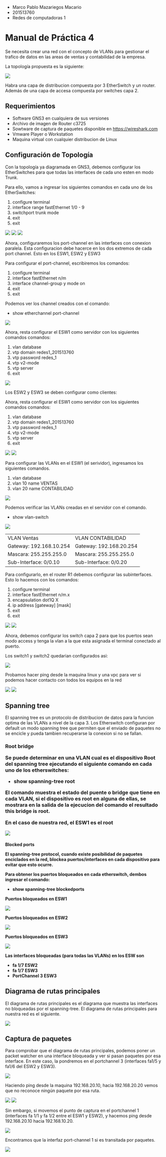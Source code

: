 <ul>
<li> Marco Pablo Mazariegos Macario </li>
<li> 201513760 </li>
<li> Redes de computadoras 1 </li>
</ul>

<h1> Manual de Práctica 4 </h1>

<p> Se necesita crear una red con el concepto de VLANs para gestionar el trafico
de datos en las areas de ventas y contabilidad de la empresa.</p>
<p> La topología propuesta es la siguiente: </p>
<img src='/images/img1.png'>
<p>Habra una capa de distribucion compuesta por 3 EtherSwitch y un router. 
Además de una capa de accesa compuesta por switches capa 2.  <p>

<h2> Requerimientos </h2>

<ul>
    <li>Software GNS3 en cualquiera de sus versiones</li>
    <li> Archivo de imagen de Router c3725 </li>
    <li> Sowtware de captura de paquetes disponible en  
        <a href='https://wireshark.com/index.php?/'> 
            https://wireshark.com</a>  </li>
    <li>Vmware Player o Workstation</li>
    <li>Maquina virtual con cualquier distribucion de Linux </li>
</ul>

<h2> Configuración de Topología</h2>

<p> Con la topología ya diagramada en GNS3, debemos configurar los EtherSwitches para 
que todas las interfaces de cada uno esten en modo Trunk.</p>

<p> Para ello, vamos a ingresar los siguientes comandos en cada uno de los EtherSwitches:</p>


<ol>
    <li>configure terminal</li>
    <li>interface range fastEthernet 1/0 - 9</li>
    <li>switchport trunk mode </li>
    <li>exit </li>
    <li>exit </li>
</ol>
<img src='/images/img2.png'>
<img src='/images/img3.png'>
<img src='/images/img4.png'>

<p> Ahora, configuraremos los port-channel en las interfaces con conexion paralela.
Esta configuracion debe hacerce en los dos extremos de cada port channel. 
Esto en los ESW1, ESW2 y ESW3</p>

<p>Para configurar el port-channel, escribiremos los comandos: </p>
<ol>
    <li>configure terminal</li>
    <li>interface fastEthernet n/m</li>
    <li>interface channel-group y mode on</li>
    <li>exit </li>
    <li>exit </li>
</ol>

<p>Podemos ver los channel creados con el comando:</p>
<ul>
    <li>show etherchannel port-channel</li>
</ul>

<img src='/images/img5.png'>

<p> Ahora, resta configurar el ESW1 como servidor con los siguientes comandos comandos: </p>
<ol>
    <li>vlan database</li>
    <li>vtp domain redes1_201513760</li>
    <li>vtp password redes_1</li>
    <li>vtp v2-mode</li>
    <li>vtp server</li>
    <li>exit </li>
</ol>

<img src='/images/img6.png'>

<p>Los ESW2 y ESW3 se deben configurar como clientes: </p>

<p> Ahora, resta configurar el ESW1 como servidor con los siguientes comandos comandos: </p>
<ol>
    <li>vlan database</li>
    <li>vtp domain redes1_201513760</li>
    <li>vtp password redes_1</li>
    <li>vtp v2-mode</li>
    <li>vtp server</li>
    <li>exit </li>
</ol>

<img src='/images/img7.png'>
<img src='/images/img8.png'>

<p> Para configurar las VLANs en el ESW1 (el serividor), ingresamos los siguientes comandos.
<ol>
    <li>vlan database</li>
    <li>vlan 10 name VENTAS</li>
    <li>vlan 20 name CONTABILIDAD</li>
</ol>

<img src='/images/img9.png'>

<p>Podemos verificar las VLANs creadas en el servidor con el comando. </p>
<ul>
    <li>show vlan-switch</li>
</ul>

<img src='/images/img10.png'>


<p> 
<table>
<tr>
<td>VLAN Ventas</td> <td>VLAN CONTABILIDAD</td> 
</tr>
<tr>
<td>Gateway: 192.168.10.254 </td><td>Gateway: 192.168.20.254 </td>
</tr>
<tr>
<td>Mascara: 255.255.255.0</td><td>Mascara: 255.255.255.0</td> 
</tr>
<tr>
<td>Sub-Interface: 0/0.10 </td><td>Sub-Interface: 0/0.20</td> 
</tr>
</table>

<P> Para configurarlo, en el router R1 debemos configurar las subinterfaces.
Esto lo hacemos con los comandos: </P>

<ol>
    <li> configure terminal </li>
    <li> interface fastEthernet n/m.x </li>
    <li> encapsulation dot1Q X</li>
    <li> ip address [gateway] [mask] </li>
    <li> exit </li>
    <li> exit </li>
</ol>

<img src='/images/img11.png'>
<img src='/images/img12.png'>

<p> Ahora, debemos configurar los switch capa 2 para que los puertos sean modo access
y tenga la vlan a la que esta asignada el terminal conectado al puerto.</p>

<p> Los switch1 y switch2 quedarian configurados asi: </p>
<img src='/images/img14.png'>

<p> Probamos hacer ping desde la maquina linux y una vpc para ver si podemos hacer 
contacto con todos los equipos en la red </p>
<img src='/images/img15.png'>
<img src='/images/img16.png'>

<h2>Spanning tree </h2>

<p>El spanning tree es un protocolo de distribucion de datos para la funcion
optima de las VLANs a nivel de la capa 3. Los Etherswitch configuran por 
default un modo spanning tree que permiten que el enviado de paquetes no se encicle
y pueda tambien recuperarse la conexion si no se fallan.</p>

<h3> Root bridge </p>
<p>Se puede determinar en una VLAN cual es el dispositivo Root del spanning tree
ejecutando el siguiente comando en cada uno de los etherswitches: </p>

<ul>
    <li>show spanning-tree root </li>
</ul>

<p>El comando muestra el estado del puente o bridge que tiene en cada VLAN,
si el dispositivo es root en alguna de ellas, se mostrara en la salida de la ejecucion del comando el resultado <b>this bridge is root.</b> <p>

<p>En el caso de nuestra red, el <n> ESW1 es el root </p>
<img src='/images/img17.png'>

<h4>Blocked ports </p>

<p>El spanning-tree protocol, cuando existe posibilidad de paquetes enciclados 
en la red, blockea puertos/interfaces en cada dispositivo para evitar que esto ocurre.</p>

<p>Para obtener los puertos bloqueados en cada etherswitch, dembos ingresar el comando: </p>

<ul>
    <li>show spanning-tree blockedports</li>
</ul>

<p> Puertos bloqueados en ESW1 </p>
<img src='/images/img18.png'>

<p> Puertos bloqueados en ESW2 </p>
<img src='/images/img19.png'>

<p> Puertos bloqueados en ESW3 </p>
<img src='/images/img20.png'>

<p> Las interfaces bloqueadas (para todas las VLANs) en los ESW son <p>

<ul>
    <li>fa 1/7 ESW2</li>
    <li>fa 1/7 ESW3 </li>
    <li>PortChannel 3 ESW3 </li>
</ul>

<h2>Diagrama de rutas principales </h2>
<p> 
El diagrama de rutas principales es el diagrama que muestra las interfaces no bloqueadas
por el spanning-tree. El diagrama de rutas principales para nuestra red es el siguiente.
</p>

<img src='/images/img20.png'>
<h2>Captura de paquetes</h2>
<p>Para comprobar que el diagrama de rutas principales, podemos
poner un packet watcher en una interface bloqueada y ver si pasan paquetes
por esa interface. En este caso, la pondremos en el portchannel 3 
(interfaces fa1/5 y fa1/6 del ESW2 y ESW3). </p>

<img src='/images/img22.png'>

<p>Haciendo ping desde la maquina 192.168.20.10, hacia 192.168.20.20 vemos que no reconoce ningún paquete por esa ruta. </p>

<img src='/images/img23.png'>

<img src='/images/img24.png'>

<p>Sin embargo, si movemos el punto de captura en el portchannel 1 (interfaces fa 1/1 y fa 1/2 entre el ESW1 y ESW2), y hacemos ping desde 192.168.20.10 hacia 192.168.10.20. </p>

<img src='/images/img25.png'>

<p> Encontramos que la interfaz port-channel 1 si es transitada por paquetes. </p>

<img src='/images/img26.png'>
